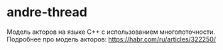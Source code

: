 # andre-thread
Модель акторов на языке С++ с использованием многопоточности.
Подробнее про модель акторов: https://habr.com/ru/articles/322250/
